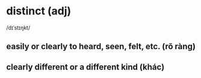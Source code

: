 # distinct (adj)

/dɪˈstɪŋkt/

## easily or clearly to heard, seen, felt, etc. (rõ ràng)

## clearly different or a different kind (khác)